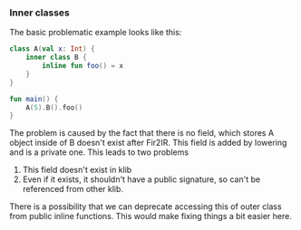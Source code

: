 ### Inner classes 

The basic problematic example looks like this:

```kotlin
class A(val x: Int) {
    inner class B {
        inline fun foo() = x
    }
}

fun main() {
    A(5).B().foo()
}
```

The problem is caused by the fact that there is no field, which stores A object inside of B doesn't exist after
Fir2IR. This field is added by lowering and is a private one. This leads to two problems
1. This field doesn't exist in klib
2. Even if it exists, it shouldn't have a public signature, so can't be referenced from other klib.

There is a possibility that we can deprecate accessing this of outer class from public inline functions.
This would make fixing things a bit easier here. 